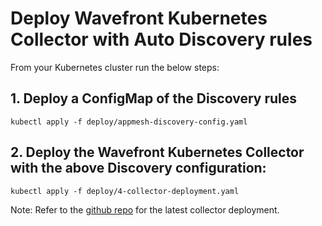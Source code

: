 # Deploy Wavefront Kubernetes Collector with Auto Discovery rules

From your Kubernetes cluster run the below steps:

## 1. Deploy a ConfigMap of the Discovery rules
```
kubectl apply -f deploy/appmesh-discovery-config.yaml
```

## 2. Deploy the Wavefront Kubernetes Collector with the above Discovery configuration:

```
kubectl apply -f deploy/4-collector-deployment.yaml
```

Note: Refer to the [github repo](https://github.com/wavefrontHQ/wavefront-kubernetes-collector/tree/master/deploy/kubernetes) for the latest collector deployment.
